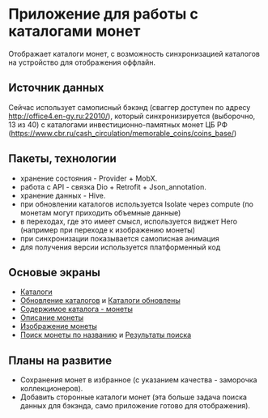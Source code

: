 # Приложение для работы с каталогами монет

Отображает каталоги монет, с возможность синхронизацией каталогов на устройство для отображения оффлайн.

## Источник данных

Сейчас использует самописный бэкэнд (сваггер доступен по адресу http://office4.en-gy.ru:22010/), который синхронизируется (выборочно, 13 из 40) с каталогами инвестиционно-памятных монет ЦБ РФ (https://www.cbr.ru/cash_circulation/memorable_coins/coins_base/)

## Пакеты, технологии 

- хранение состояния - Provider + MobX.
- работа с API - связка Dio + Retrofit + Json_annotation.
- хранение данных - Hive.
- при обновлении каталогов используется Isolate через compute (по монетам могут приходить объемные данные)
- в переходах, где это имеет смысл, используется виджет Hero (например при переходе к изображению монеты)
- при синхронизации показывается самописная анимация
- для получения версии используется платформенный код

## Основые экраны 

- [Каталоги](catalog.png)
- [Обновление каталогов](sync0.png) и [Каталоги обновлены](sync1.png)
- [Содержимое каталога - монеты](items.png)
- [Описание монеты](item.png)
- [Изображение монеты](item_image.png)
- [Поиск монеты по названию](search0.png) и [Результаты поиска](search1.png)

## Планы на развитие

- Сохранения монет в избранное (с указанием качества - заморочка коллекционеров).
- Добавить сторонные каталоги монет (эта больше задача поиска данных для бэкэнда, само приложение готово для отображения).

